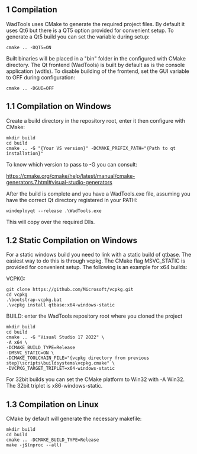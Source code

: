 1 Compilation
----------------------
WadTools uses CMake to generate the required project files. By default it uses Qt6
but there is a QT5 option provided for convenient setup. To generate a Qt5 build
you can set the variable during setup:

	cmake .. -DQT5=ON

Built binaries will be placed in a "bin" folder in the configured with CMake directory.
The Qt frontend (WadTools) is built by default as is the console application (wdtls).
To disable building of the frontend, set the GUI variable to OFF during configuration:

	cmake .. -DGUI=OFF

1.1 Compilation on Windows
----------------------------
Create a build directory in the repository root, enter it then configure with CMake:

	mkdir build
	cd build
	cmake .. -G "{Your VS version}" -DCMAKE_PREFIX_PATH="{Path to qt installation}"

To know which version to pass to -G you can consult:

<https://cmake.org/cmake/help/latest/manual/cmake-generators.7.html#visual-studio-generators>

After the build is complete and you have a WadTools.exe file, assuming you have
the correct Qt directory registered in your PATH:

	windeployqt --release .\WadTools.exe

This will copy over the required Dlls.

1.2 Static Compilation on Windows
-----------------------------------
For a static windows build you need to link with a static build of qtbase.
The easiest way to do this is through vcpkg. The CMake flag MSVC_STATIC
is provided for convenient setup. The following is an example for x64 builds:

VCPKG:

	git clone https://github.com/Microsoft/vcpkg.git
	cd vcpkg
	.\bootstrap-vcpkg.bat
	.\vcpkg install qtbase:x64-windows-static

BUILD:
enter the WadTools repository root where you cloned the project

	mkdir build
	cd build
	cmake .. -G "Visual Studio 17 2022" \
	-A x64 \
	-DCMAKE_BUILD_TYPE=Release
	-DMSVC_STATIC=ON \
	-DCMAKE_TOOLCHAIN_FILE="{vcpkg directory from previous step}\scripts\buildsystems\vcpkg.cmake" \
	-DVCPKG_TARGET_TRIPLET=x64-windows-static

For 32bit builds you can set the CMake platform to Win32 with -A Win32.
The 32bit triplet is x86-windows-static.

1.3 Compilation on Linux
-----------------------
CMake by default will generate the necessary makefile:

	mkdir build
    cd build
    cmake .. -DCMAKE_BUILD_TYPE=Release
    make -j$(nproc --all)
